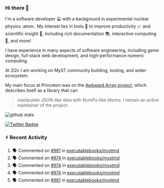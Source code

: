 ### Hi there 👋 

I'm a software developer 💻 with a background in experimental nuclear physics :atom:. My interest lies in tools :wrench: to improve productivity :chart_with_upwards_trend: and scientific insight :telescope:, including rich documentation 📚, interactive computing 🧮, and more! 

I have experience in many aspects of software engineering, including game design, full-stack web development, and high-performance numeric computing. 

At 2i2c I am working on MyST community building, tooling, and wider ecosystem. 

My main focus at Princeton was on the [Awkward Array project](awkward-array.org/), which describes itself as a library that can 
> manipulate JSON-like data with NumPy-like idioms. I remain an active maintainer of the project. 

![github stats](https://github-readme-stats.vercel.app/api?username=agoose77&show_icons=true&hide_rank=true&hide_title=true&bg_color=30,e76445,904e95&text_color=efe3ec&icon_color=efe3ec)
<!--
**agoose77/agoose77** is a ✨ _special_ ✨ repository because its `README.md` (this file) appears on your GitHub profile.

Here are some ideas to get you started:

- 🔭 I’m currently working on ...
- 🌱 I’m currently learning ...
- 👯 I’m looking to collaborate on ...
- 🤔 I’m looking for help with ...
- 💬 Ask me about ...
- 📫 How to reach me: ...
- 😄 Pronouns: ...
- ⚡ Fun fact: ...
-->

[![Twitter Badge](https://img.shields.io/twitter/follow/agoose77?style=flat-square&logo=Twitter&logoColor=white&color=cornflowerblue)](https://twitter.com/agoose77)

### :zap: Recent Activity

<!--START_SECTION:activity-->
1. 🗣 Commented on [#961](https://github.com/executablebooks/mystmd/pull/961#issuecomment-1994683883) in [executablebooks/mystmd](https://github.com/executablebooks/mystmd)
2. 🗣 Commented on [#974](https://github.com/executablebooks/mystmd/issues/974#issuecomment-1994665577) in [executablebooks/mystmd](https://github.com/executablebooks/mystmd)
3. 🗣 Commented on [#974](https://github.com/executablebooks/mystmd/issues/974#issuecomment-1994645353) in [executablebooks/mystmd](https://github.com/executablebooks/mystmd)
4. 🗣 Commented on [#974](https://github.com/executablebooks/mystmd/issues/974#issuecomment-1994592586) in [executablebooks/mystmd](https://github.com/executablebooks/mystmd)
5. 🗣 Commented on [#961](https://github.com/executablebooks/mystmd/pull/961#issuecomment-1994574968) in [executablebooks/mystmd](https://github.com/executablebooks/mystmd)
<!--END_SECTION:activity-->

